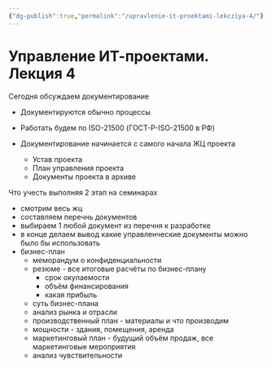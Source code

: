 ```yaml
---
{"dg-publish":true,"permalink":"/upravlenie-it-proektami-lekcziya-4/"}
---
```


# Управление ИТ-проектами. Лекция 4

Сегодня обсуждаем документирование

- Документируются обычно процессы
- Работать будем по ISO-21500 (ГОСТ-Р-ISO-21500 в РФ)

- Документирование начинается с самого начала ЖЦ проекта
	- Устав проекта
	- План управления проекта
	- Документы проекта в архиве

Что учесть выполняя 2 этап на семинарах
- смотрим весь жц
- составляем перечнь документов
- выбираем 1 любой документ из перечня к разработке
- в конце делаем вывод какие управленческие документы можно было бы использовать
- бизнес-план
	- меморандум о конфиденциальности
	- резюме - все итоговые расчёты по бизнес-плану
		- срок окупаемости
		- объём финансирования
		- какая прибыль
	- суть бизнес-плана
	- анализ рынка и отрасли
	- производственный план - материалы и что производим
	- мощности - здания, помещения, аренда
	- маркетинговый план - будущий объём продаж, все маркетинговые мероприятия
	- анализ чувствительности 